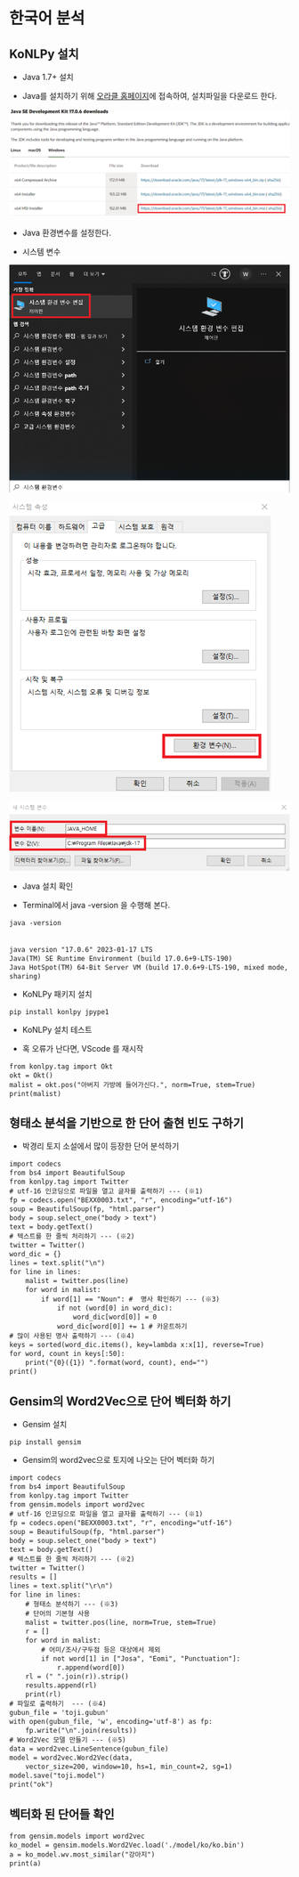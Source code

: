 # 한국어 분석

## KoNLPy 설치

- Java 1.7+ 설치

 * Java를 설치하기 위해  [오라클 홈페이지](https://www.oracle.com/java/technologies/downloads/#jdk17-windows)에 접속하여, 설치파일을 다운로드 한다.

![1](./images/1.png)

- Java 환경변수를 설정한다. 
 * 시스템 변수

![2](./images/2.png)

![3](./images/3.png)

![4](./images/4.png)

- Java 설치 확인
 * Terminal에서 java -version 을 수행해 본다.

```
java -version


java version "17.0.6" 2023-01-17 LTS
Java(TM) SE Runtime Environment (build 17.0.6+9-LTS-190)
Java HotSpot(TM) 64-Bit Server VM (build 17.0.6+9-LTS-190, mixed mode, sharing)
```


- KoNLPy 패키지 설치

```
pip install konlpy jpype1
```

- KoNLPy 설치 테스트
 * 혹 오류가 난다면, VScode 를 재시작

 ```
from konlpy.tag import Okt
okt = Okt()
malist = okt.pos("아버지 가방에 들어가신다.", norm=True, stem=True)
print(malist)
 ```


## 형태소 분석을 기반으로 한 단어 출현 빈도 구하기

- 박경리 토지 소설에서 많이 등장한 단어 분석하기

```
import codecs
from bs4 import BeautifulSoup
from konlpy.tag import Twitter
# utf-16 인코딩으로 파일을 열고 글자를 출력하기 --- (※1)
fp = codecs.open("BEXX0003.txt", "r", encoding="utf-16")
soup = BeautifulSoup(fp, "html.parser")
body = soup.select_one("body > text")
text = body.getText()
# 텍스트를 한 줄씩 처리하기 --- (※2)
twitter = Twitter()
word_dic = {}
lines = text.split("\n")
for line in lines:
    malist = twitter.pos(line)
    for word in malist:
        if word[1] == "Noun": #  명사 확인하기 --- (※3)
            if not (word[0] in word_dic):
                word_dic[word[0]] = 0
            word_dic[word[0]] += 1 # 카운트하기
# 많이 사용된 명사 출력하기 --- (※4)
keys = sorted(word_dic.items(), key=lambda x:x[1], reverse=True)
for word, count in keys[:50]:
    print("{0}({1}) ".format(word, count), end="")
print()
```




## Gensim의 Word2Vec으로 단어 벡터화 하기

- Gensim 설치

```
pip install gensim
```

- Gensim의 word2vec으로 토지에 나오는 단어 벡터화 하기

```
import codecs
from bs4 import BeautifulSoup
from konlpy.tag import Twitter
from gensim.models import word2vec
# utf-16 인코딩으로 파일을 열고 글자를 출력하기 --- (※1)
fp = codecs.open("BEXX0003.txt", "r", encoding="utf-16")
soup = BeautifulSoup(fp, "html.parser")
body = soup.select_one("body > text")
text = body.getText()
# 텍스트를 한 줄씩 처리하기 --- (※2)
twitter = Twitter()
results = []
lines = text.split("\r\n")
for line in lines:
    # 형태소 분석하기 --- (※3)
    # 단어의 기본형 사용
    malist = twitter.pos(line, norm=True, stem=True)
    r = []
    for word in malist:
        # 어미/조사/구두점 등은 대상에서 제외 
        if not word[1] in ["Josa", "Eomi", "Punctuation"]:
            r.append(word[0])
    rl = (" ".join(r)).strip()
    results.append(rl)
    print(rl)
# 파일로 출력하기  --- (※4)
gubun_file = 'toji.gubun'
with open(gubun_file, 'w', encoding='utf-8') as fp:
    fp.write("\n".join(results))
# Word2Vec 모델 만들기 --- (※5)
data = word2vec.LineSentence(gubun_file)
model = word2vec.Word2Vec(data, 
    vector_size=200, window=10, hs=1, min_count=2, sg=1)
model.save("toji.model")
print("ok")
```

## 벡터화 된 단어들 확인


```
from gensim.models import word2vec
ko_model = gensim.models.Word2Vec.load('./model/ko/ko.bin')
a = ko_model.wv.most_similar("강아지")
print(a)
```